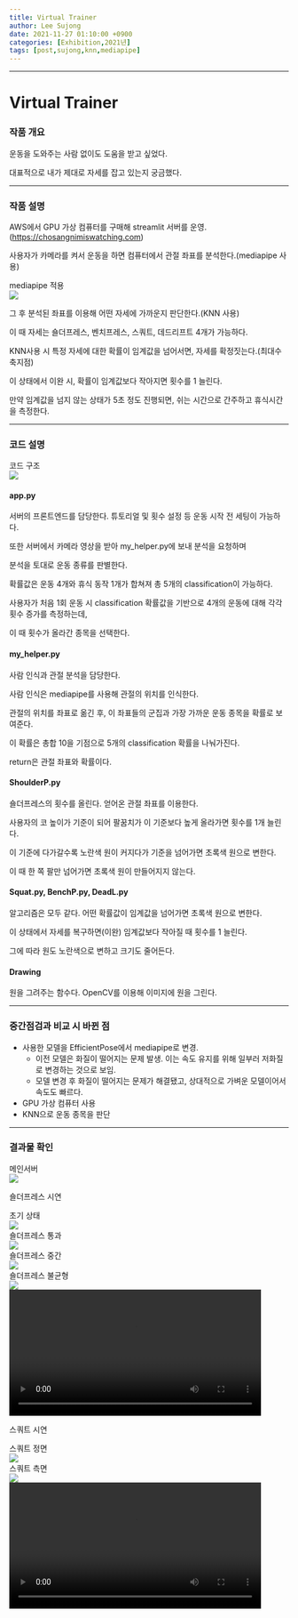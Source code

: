 ```yaml
---
title: Virtual Trainer
author: Lee Sujong
date: 2021-11-27 01:10:00 +0900
categories: [Exhibition,2021년]
tags: [post,sujong,knn,mediapipe] 
---
```


------------------------------------------
# Virtual Trainer

### 작품 개요
운동을 도와주는 사람 없이도 도움을 받고 싶었다.

대표적으로 내가 제대로 자세를 잡고 있는지 궁금했다.

---

### 작품 설명

AWS에서 GPU 가상 컴퓨터를 구매해 streamlit 서버를 운영.(https://chosangnimiswatching.com)

사용자가 카메라를 켜서 운동을 하면 컴퓨터에서 관절 좌표를 분석한다.(mediapipe 사용)
<div class="row">
    <div style="width: 50%">
        <figcaption>mediapipe 적용</figcaption>
        <img src="/assets/img/post/2021-11-27-VirtualTrainer/test0.jpg">
    </div>
</div>

그 후 분석된 좌표를 이용해 어떤 자세에 가까운지 판단한다.(KNN 사용)

이 때 자세는 숄더프레스, 벤치프레스, 스쿼트, 데드리프트 4개가 가능하다.

KNN사용 시 특정 자세에 대한 확률이 임계값을 넘어서면, 자세를 확정짓는다.(최대수축지점)

이 상태에서 이완 시, 확률이 임계값보다 작아지면 횟수를 1 늘린다.

만약 임계값을 넘지 않는 상태가 5초 정도 진행되면, 쉬는 시간으로 간주하고 휴식시간을 측정한다.

-----
### 코드 설명

<div class="row">
    <div style="width: 100%">
        <figcaption>코드 구조</figcaption>
        <img src="/assets/img/post/2021-11-27-VirtualTrainer/Constructure.png">
    </div>
</div>

#### app.py

서버의 프론트엔드를 담당한다. 튜토리얼 및 횟수 설정 등 운동 시작 전 세팅이 가능하다.

또한 서버에서 카메라 영상을 받아 my_helper.py에 보내 분석을 요청하며

분석을 토대로 운동 종류를 판별한다.

확률값은 운동 4개와 휴식 동작 1개가 합쳐져 총 5개의 classification이 가능하다.

사용자가 처음 1회 운동 시 classification 확률값을 기반으로 4개의 운동에 대해 각각 횟수 증가를 측정하는데,

이 때 횟수가 올라간 종목을 선택한다.

#### my_helper.py

사람 인식과 관절 분석을 담당한다.

사람 인식은 mediapipe를 사용해 관절의 위치를 인식한다.

관절의 위치를 좌표로 옮긴 후, 이 좌표들의 군집과 가장 가까운 운동 종목을 확률로 보여준다.

이 확률은 총합 10을 기점으로 5개의 classification 확률을 나눠가진다.

return은 관절 좌표와 확률이다.

#### ShoulderP.py

숄더프레스의 횟수를 올린다. 얻어온 관절 좌표를 이용한다.

사용자의 코 높이가 기준이 되어 팔꿈치가 이 기준보다 높게 올라가면 횟수를 1개 늘린다.

이 기준에 다가갈수록 노란색 원이 커지다가 기준을 넘어가면 초록색 원으로 변한다.

이 때 한 쪽 팔만 넘어가면 초록색 원이 만들어지지 않는다.

#### Squat.py, BenchP.py, DeadL.py

알고리즘은 모두 같다. 어떤 확률값이 임계값을 넘어가면 초록색 원으로 변한다.

이 상태에서 자세를 복구하면(이완) 임계값보다 작아질 때 횟수를 1 늘린다.

그에 따라 원도 노란색으로 변하고 크기도 줄어든다.

#### Drawing

원을 그려주는 함수다. OpenCV를 이용해 이미지에 원을 그린다. 

-----
### 중간점검과 비교 시 바뀐 점

- 사용한 모델을 EfficientPose에서 mediapipe로 변경.
  - 이전 모델은 화질이 떨어지는 문제 발생. 이는 속도 유지를 위해 일부러 저화질로 변경하는 것으로 보임.
  - 모델 변경 후 화질이 떨어지는 문제가 해결됐고, 상대적으로 가벼운 모델이어서 속도도 빠르다.
- GPU 가상 컴퓨터 사용
- KNN으로 운동 종목을 판단

-------
### 결과물 확인 

<div class="row">
    <div style="width: 50%">
        <figcaption>메인서버</figcaption>
        <img src="/assets/img/post/2021-11-27-VirtualTrainer/main.png">
    </div>
</div>

숄더프레스 시연
<div class="row">
    <div style="width: 50%">
        <figcaption>초기 상태</figcaption></figcaption>
        <img src="/assets/img/post/2021-11-27-VirtualTrainer/first.png">
    </div>
</div>
<div class="row">
    <div style="width: 50%">
        <figcaption>숄더프레스 통과</figcaption>
        <img src="/assets/img/post/2021-11-27-VirtualTrainer/SPGreen.png">
    </div>
</div>
<div class="row">
    <div style="width: 50%">
        <figcaption>숄더프레스 중간</figcaption>
        <img src="/assets/img/post/2021-11-27-VirtualTrainer/SPYellow.png">
    </div>
</div>
<div class="row">
    <div style="width: 50%">
        <figcaption>숄더프레스 불균형</figcaption>
        <img src="/assets/img/post/2021-11-27-VirtualTrainer/SPNope.png">
    </div>
</div>

<video controls width="90%">
    <source src="/assets/img/post/2021-11-27-VirtualTrainer/ShoulderP.mp4">
</video>

스쿼트 시연
<div class="row">
    <div style="width: 50%">
        <figcaption>스쿼트 정면</figcaption>
        <img src="/assets/img/post/2021-11-27-VirtualTrainer/frontsq.png">
    </div>
</div><div class="row">
    <div style="width: 50%">
        <figcaption>스쿼트 측면</figcaption>
        <img src="/assets/img/post/2021-11-27-VirtualTrainer/sidesq.png">
    </div>
</div>
<video controls width="90%">
    <source src="/assets/img/post/2021-11-27-VirtualTrainer/squat.mp4">
</video>